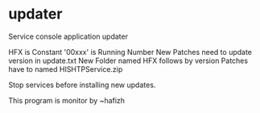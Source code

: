 # updater
Service console application updater

HFX is Constant
'00xxx' is Running Number
New Patches need to update version in update.txt
New Folder named HFX follows by version
Patches have to named HISHTPService.zip

Stop services before installing new updates.

This program is monitor by ~hafizh
